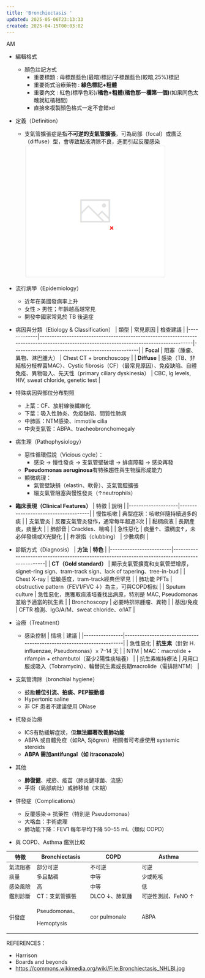 ```yaml
---
title: 'Bronchiectasis '
updated: 2025-05-06T23:13:33
created: 2025-04-15T00:03:02
---
```


AM

- 編輯格式
  - 顏色註記方式
    - 重要標題 : 母標題藍色(最暗)標記/子標題藍色(較暗,25%)標記
    - 重要術式治療藥物 : **綠色標記+粗體**
    - 重要內文 : 紅色(標準色彩)/**橘色+粗體(橘色那一欄第一個)**(如果同色太醜就紅橘相間)
    - 直接來複製顏色格式一定不會錯xd

- 定義（Definition）
  - 支氣管擴張症是指**不可逆的支氣管擴張**，可為局部（focal）或廣泛（diffuse）型，會導致黏液清除不良，進而引起反覆感染
![image1](../../../../resources/6bfbc5224abd46fcbb0f373e68dc59c4.png)

- 流行病學（Epidemiology）
  - 近年在美國發病率上升
  - 女性 \> 男性；年齡越高越常見
  - 開發中國家常見於 TB 後遺症

- 病因與分類（Etiology & Classification）
| 類型        | 常見原因                                                                                                                               | 檢查建議                                          |
|-------------|----------------------------------------------------------------------------------------------------------------------------------------|---------------------------------------------------|
| **Focal**   | 阻塞（腫瘤、異物、淋巴腫大）                                                                                                           | Chest CT + bronchoscopy                           |
| **Diffuse** | 感染（TB、非結核分枝桿菌MAC）、Cystic fibrosis（CF）（最常見原因）、免疫缺陷、自體免疫、異物吸入、先天性（primary ciliary dyskinesia） | CBC, Ig levels, HIV, sweat chloride, genetic test |
- 特殊病因與部位分布對照
  - 上葉：CF、放射線後纖維化
  - 下葉：吸入性肺炎、免疫缺陷、間質性肺病
  - 中肺區：NTM感染、immotile cilia
  - 中央支氣管：ABPA、tracheobronchomegaly

- 病生理（Pathophysiology）
  - 惡性循環假說（Vicious cycle）：
    - 感染 → 慢性發炎 → 支氣管壁破壞 → 排痰障礙 → 感染再發
  - **Pseudomonas aeruginosa**有特殊趨性與生物膜形成能力
  - 顯微病理：
    - 氣管壁缺損（elastin、軟骨）、支氣管腔擴張
    - 細支氣管阻塞與慢性發炎（↑neutrophils）

- **臨床表現（Clinical Features）**
| 特徵               | 說明                                |
|--------------------|-------------------------------------|
| 慢性咳嗽           | 典型症狀：咳嗽伴隨持續過多的痰      |
| 支氣管炎           | 反覆支氣管炎發作，通常每年超過3次   |
| 黏稠痰液           | 長期產痰，痰量大                    |
| 肺部音             | Crackles、喘鳴                      |
| 急性惡化           | 痰量↑、濃稠度↑，未必伴發燒或X光變化 |
| 杵狀指（clubbing） | 少數病例                            |

- 診斷方式（Diagnosis）
| **方法**                | **特色**                                                                                       |
|-------------------------|------------------------------------------------------------------------------------------------|
| **CT（Gold standard）** | 顯示支氣管擴寬和支氣管壁增厚，signet-ring sign、tram-track sign、lack of tapering、tree-in-bud |
| Chest X-ray             | 低敏感度，tram-track經典但罕見                                                                 |
| 肺功能 PFTs             | obstructive pattern（FEV1/FVC ↓）為主，可與COPD相似                                            |
| Sputum culture          | 急性惡化，應獲取痰液培養找出病原，特別是 MAC, Pseudomonas並給予適當的抗生素                    |
| Bronchoscopy            | 必要時排除腫瘤、異物                                                                           |
| 基因/免疫               | CFTR 檢測、IgG/A/M、sweat chloride、α1AT                                                       |

- 治療（Treatment）
  - 感染控制
| 情境           | 建議                                                                 |
|----------------|----------------------------------------------------------------------|
| 急性惡化       | **抗生素**（針對 H. influenzae, Pseudomonas）× 7–14 天               |
| NTM            | MAC：macrolide + rifampin + ethambutol（至少2陽性痰培養）            |
| 抗生素維持療法 | 月用口服或吸入（Tobramycin）、輪替抗生素或長期macrolide（需排除NTM） |
- 支氣管清除（bronchial hygiene）
  - 鼓勵**體位引流、拍痰、PEP振動器**
  - Hypertonic saline
  - 非 CF 患者不建議使用 DNase
- 抗發炎治療
  - ICS有助緩解症狀，但**無法顯著改善肺功能**
  - ABPA 或自體免疫（如RA, Sjögren）相關者可考慮使用 systemic steroids
  - **ABPA 需加antifungal（如 itraconazole）**
- 其他
  - **肺復健**、戒菸、疫苗（肺炎鏈球菌、流感）
  - 手術（局部病灶）或肺移植（末期）

- 併發症（Complications）
  - 反覆感染→ 抗藥性（特別是 Pseudomonas）
  - 大咯血：手術處理
  - 肺功能下降：FEV1 每年平均下降 50–55 mL（類似 COPD）

- 與 COPD、Asthma 鑑別比較
<table>
<colgroup>
<col style="width: 14%" />
<col style="width: 27%" />
<col style="width: 26%" />
<col style="width: 30%" />
</colgroup>
<thead>
<tr class="header">
<th>特徵</th>
<th>Bronchiectasis</th>
<th>COPD</th>
<th>Asthma</th>
</tr>
</thead>
<tbody>
<tr class="odd">
<td>氣流阻塞</td>
<td>部分可逆</td>
<td>不可逆</td>
<td>可逆</td>
</tr>
<tr class="even">
<td>痰量</td>
<td>多且黏稠</td>
<td>中等</td>
<td>少或乾咳</td>
</tr>
<tr class="odd">
<td>感染風險</td>
<td>高</td>
<td>中等</td>
<td>低</td>
</tr>
<tr class="even">
<td>鑑別診斷</td>
<td>CT：支氣管擴張</td>
<td>DLCO ↓、肺氣腫</td>
<td>可逆性測試、FeNO ↑</td>
</tr>
<tr class="odd">
<td>併發症</td>
<td><p>Pseudomonas、</p>
<p>Hemoptysis</p></td>
<td>cor pulmonale</td>
<td>ABPA</td>
</tr>
</tbody>
</table>

REFERENCES：
- Harrison
- Boards and beyonds
- <https://commons.wikimedia.org/wiki/File:Bronchiectasis_NHLBI.jpg>
